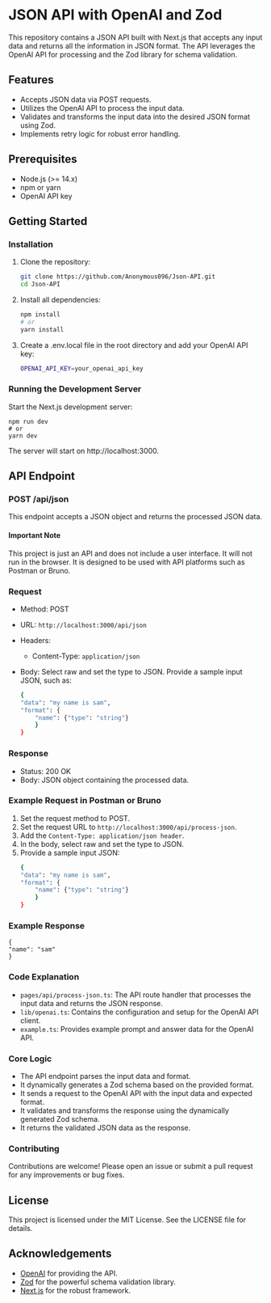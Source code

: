# JSON API with OpenAI and Zod

This repository contains a JSON API built with Next.js that accepts any input data and returns all the information in JSON format. The API leverages the OpenAI API for processing and the Zod library for schema validation.

## Features

- Accepts JSON data via POST requests.
- Utilizes the OpenAI API to process the input data.
- Validates and transforms the input data into the desired JSON format using Zod.
- Implements retry logic for robust error handling.

## Prerequisites

- Node.js (>= 14.x)
- npm or yarn
- OpenAI API key

## Getting Started

### Installation

1. Clone the repository:

   ```bash
   git clone https://github.com/Anonymous096/Json-API.git
   cd Json-API
   ```

2. Install all dependencies:
   ```bash
   npm install
   # or
   yarn install
   ```
3. Create a .env.local file in the root directory and add your OpenAI API key:
   ```bash
   OPENAI_API_KEY=your_openai_api_key
   ```

### Running the Development Server

Start the Next.js development server:

    npm run dev
    # or
    yarn dev

The server will start on http://localhost:3000.

## API Endpoint

### POST /api/json

This endpoint accepts a JSON object and returns the processed JSON data.

#### Important Note

This project is just an API and does not include a user interface. It will not run in the browser. It is designed to be used with API platforms such as Postman or Bruno.

### Request

- Method: POST

- URL: `http://localhost:3000/api/json`

- Headers:

  - Content-Type: `application/json`

- Body: Select raw and set the type to JSON. Provide a sample input JSON, such as:
  ```bash
  {
  "data": "my name is sam",
  "format": {
      "name": {"type": "string"}
      }
  }
  ```

### Response

- Status: 200 OK
- Body: JSON object containing the processed data.

### Example Request in Postman or Bruno

1. Set the request method to POST.
2. Set the request URL to `http://localhost:3000/api/process-json`.
3. Add the `Content-Type: application/json header`.
4. In the body, select raw and set the type to JSON.
5. Provide a sample input JSON:
   ```bash
   {
   "data": "my name is sam",
   "format": {
       "name": {"type": "string"}
       }
   }
   ```

### Example Response

    {
    "name": "sam"
    }

### Code Explanation

- `pages/api/process-json.ts`: The API route handler that processes the input data and returns the JSON response.
- `lib/openai.ts`: Contains the configuration and setup for the OpenAI API client.
- `example.ts`: Provides example prompt and answer data for the OpenAI API.

### Core Logic

- The API endpoint parses the input data and format.
- It dynamically generates a Zod schema based on the provided format.
- It sends a request to the OpenAI API with the input data and expected format.
- It validates and transforms the response using the dynamically generated Zod schema.
- It returns the validated JSON data as the response.

### Contributing

Contributions are welcome! Please open an issue or submit a pull request for any improvements or bug fixes.

## License

This project is licensed under the MIT License. See the LICENSE file for details.

## Acknowledgements

- [OpenAI](https://openai.com/) for providing the API.
- [Zod](https://zod.dev/) for the powerful schema validation library.
- [Next.js](https://nextjs.org/) for the robust framework.
